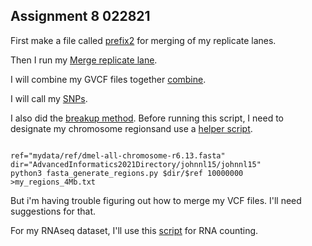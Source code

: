 ## Assignment 8 022821

First make a file called [prefix2](prefix2.txt) for merging of my replicate lanes. 

Then I run my [Merge replicate lane](myMergeSNPjob.sh). 

I will combine my GVCF files together [combine](myDNAVCFMerge.sh). 

I will call my [SNPs](myCallSNP.sh). 

I also did the [breakup method](myBreakSNP.sh). Before running this script, I need to designate my chromosome regionsand use a [helper script](fasta_generate_regions.py). 

```

ref="mydata/ref/dmel-all-chromosome-r6.13.fasta"
dir="AdvancedInformatics2021Directory/johnnl15/johnnl15"
python3 fasta_generate_regions.py $dir/$ref 10000000 >my_regions_4Mb.txt

```

But i'm having trouble figuring out how to merge my VCF files. I'll need suggestions for that.

For my RNAseq dataset, I'll use this [script](myRNAREADcount.sh) for RNA counting.  
